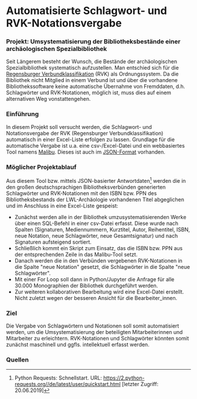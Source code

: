 # Automatisierte Schlagwort- und RVK-Notationsvergabe 

### Projekt: Umsystematisierung der Bibliotheksbestände einer archäologischen Spezialbibliothek
Seit Längerem besteht der Wunsch, die Bestände der archäologischen Spezialbibliothek systematisch aufzustellen. 
Man entschied sich für die [Regensburger Verbundklassifikation](https://rvk.uni-regensburg.de/regensburger-verbundklassifikation-online) (RVK) als Ordnungssystem. Da die Bibliothek nicht Mitglied in einem Verbund ist und über die vorhandene Bibliothekssoftware keine automatische Übernahme von Fremddaten, d.h. Schlagwörter und RVK-Notationen, möglich ist, muss dies auf einem alternativen Weg vonstattengehen. 

### Einführung
In diesem Projekt soll versucht werden, die Schlagwort- und Notationsvergabe der RVK (Regensburger Verbundklassifikation) automatisch in einer Excel-Liste erfolgen zu lassen. Grundlage für die automatische Vergabe ist u.a. eine csv-/Excel-Datei und ein webbasiertes Tool namens [Malibu](http://data.bib.uni-mannheim.de/malibu/isbn/suche.html). Dieses ist auch im [JSON-Format](http://data.bib.uni-mannheim.de/malibu/isbn/gbv.php?isbn=978-3-8006-4582-4&format=json) vorhanden.

### Möglicher Projektablauf
Aus diesem Tool bzw. mittels JSON-basierter Antwortdaten[^1] werden die in den großen deutschsprachigen Bibliotheksverbünden generierten Schlagwörter und RVK-Notationen mit den ISBN bzw. PPN des Bibliotheksbestands der LWL-Archäologie vorhandenen Titel abgeglichen und im Anschluss in eine Excel-Liste gespeist:
* Zunächst werden alle in der Bibliothek umzusystematisierenden Werke über einen SQL-Befehl in einer csv-Datei erfasst. Diese wurde nach Spalten (Signaturen, Mediennummern, Kurztitel, Autor, Reihentitel, ISBN, neue Notation, neue Schlagwörter, neue Gesamtsignatur) und nach Signaturen aufsteigend sortiert.
* Schließlich kommt ein Skript zum Einsatz, das die ISBN bzw. PPN aus der entsprechenden Zeile in das Malibu-Tool setzt.
* Danach werden die in den Verbünden vergebenen RVK-Notationen in die Spalte "neue Notation" gesetzt, die Schlagwörter in die Spalte "neue Schlagwörter". 
* Mit einer For Loop soll dann in Python/Jupyter die Anfrage für alle 30.000 Monographien der Bibliothek durchgeführt werden.
* Zur weiteren kollaborativen Bearbeitung wird eine Excel-Datei erstellt. Nicht zuletzt wegen der besseren Ansicht für die Bearbeiter_innen.

### Ziel
Die Vergabe von Schlagwörtern und Notationen soll somit automatisiert werden, um die Umsystematisierung der beteiligten Mitarbeiterinnen und Mitarbeiter zu erleichtern. RVK-Notationen und Schlagwörter könnten somit zunächst maschinell und ggfls. intellektuell erfasst werden.

### Quellen
[^1]: Python Requests: Schnellstart. URL: https://2.python-requests.org//de/latest/user/quickstart.html [letzter Zugriff: 20.06.2019]
